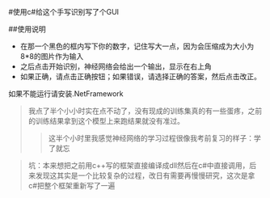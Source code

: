 #使用c#给这个手写识别写了个GUI

##使用说明

* 在那一个黑色的框内写下你的数字，记住写大一点，因为会压缩成为大小为8*8的图片作为输入
* 之后点击开始识别，神经网络会给出一个输出，显示在右上角
* 如果正确，请点击正确按钮；如果错误，请选择正确的答案，然后点击改正。

如果不能运行请安装.NetFramework

>我点了半个小小时实在点不动了，没有现成的训练集真的有一些蛋疼，之前的训练结果拿到这个模型上来跑结果就没有准过。
>>这半个小时里我感觉神经网络的学习过程很像我考前复习的样子：学了就忘

>坑：本来想把之前用c++写的框架直接编译成dll然后在c#中直接调用，后来发现这其实是一个比较复杂的过程，改日有需要再慢慢研究，这次是拿c#把整个框架重新写了一遍